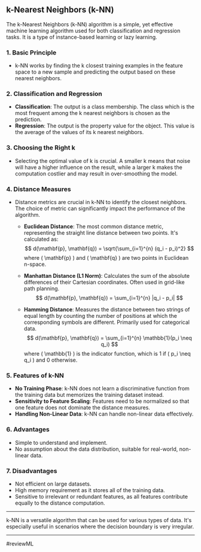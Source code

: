 ## k-Nearest Neighbors (k-NN)

The k-Nearest Neighbors (k-NN) algorithm is a simple, yet effective machine learning algorithm used for both classification and regression tasks. It is a type of instance-based learning or lazy learning.

### 1. **Basic Principle**
- k-NN works by finding the k closest training examples in the feature space to a new sample and predicting the output based on these nearest neighbors.

### 2. **Classification and Regression**
- **Classification**: The output is a class membership. The class which is the most frequent among the k nearest neighbors is chosen as the prediction.
- **Regression**: The output is the property value for the object. This value is the average of the values of its k nearest neighbors.

### 3. **Choosing the Right k**
- Selecting the optimal value of k is crucial. A smaller k means that noise will have a higher influence on the result, while a larger k makes the computation costlier and may result in over-smoothing the model.

### 4. **Distance Measures**
- Distance metrics are crucial in k-NN to identify the closest neighbors. The choice of metric can significantly impact the performance of the algorithm.

  - **Euclidean Distance**: The most common distance metric, representing the straight line distance between two points. It's calculated as:
    $$ d(\mathbf{p}, \mathbf{q}) = \sqrt{\sum_{i=1}^{n} (q_i - p_i)^2} $$
    where \( \mathbf{p} \) and \( \mathbf{q} \) are two points in Euclidean n-space.

  - **Manhattan Distance (L1 Norm)**: Calculates the sum of the absolute differences of their Cartesian coordinates. Often used in grid-like path planning.
    $$ d(\mathbf{p}, \mathbf{q}) = \sum_{i=1}^{n} |q_i - p_i| $$

  - **Hamming Distance**: Measures the distance between two strings of equal length by counting the number of positions at which the corresponding symbols are different. Primarily used for categorical data.
    $$ d(\mathbf{p}, \mathbf{q}) = \sum_{i=1}^{n} \mathbb{1}(p_i \neq q_i) $$
    where \( \mathbb{1} \) is the indicator function, which is 1 if \( p_i \neq q_i \) and 0 otherwise.


### 5. **Features of k-NN**
- **No Training Phase**: k-NN does not learn a discriminative function from the training data but memorizes the training dataset instead.
- **Sensitivity to Feature Scaling**: Features need to be normalized so that one feature does not dominate the distance measures.
- **Handling Non-Linear Data**: k-NN can handle non-linear data effectively.

### 6. **Advantages**
- Simple to understand and implement.
- No assumption about the data distribution, suitable for real-world, non-linear data.

### 7. **Disadvantages**
- Not efficient on large datasets.
- High memory requirement as it stores all of the training data.
- Sensitive to irrelevant or redundant features, as all features contribute equally to the distance computation.

---

k-NN is a versatile algorithm that can be used for various types of data. It's especially useful in scenarios where the decision boundary is very irregular.

---
#reviewML